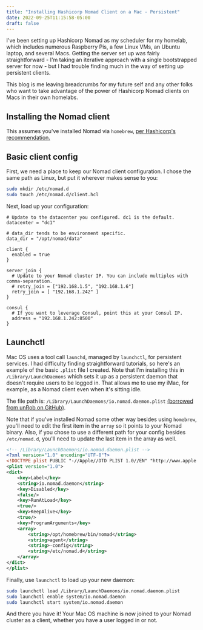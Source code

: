 ```yaml
---
title: "Installing Hashicorp Nomad Client on a Mac - Persistent"
date: 2022-09-25T11:15:58-05:00
draft: false
---
```


I've been setting up Hashicorp Nomad as my scheduler for my homelab, which includes numerous Raspberry Pis, a few Linux VMs, an Ubuntu laptop, and several Macs. Getting the server set up was fairly straightforward - I'm taking an iterative approach with a single bootstrapped server for now - but I had trouble finding much in the way of setting up persistent clients.

This blog is me leaving breadcrumbs for my future self and any other folks who want to take advantage of the power of Hashicorp Nomad clients on Macs in their own homelabs.

## Installing the Nomad client

This assumes you've installed Nomad via `homebrew`, [per Hashicorp's recommendation.](https://learn.hashicorp.com/tutorials/nomad/get-started-install)

## Basic client config

First, we need a place to keep our Nomad client configuration. I chose the same path as Linux, but put it wherever makes sense to you:

```bash
sudo mkdir /etc/nomad.d
sudo touch /etc/nomad.d/client.hcl
```

Next, load up your configuration:

```hcl
# Update to the datacenter you configured. dc1 is the default.
datacenter = "dc1"

# data_dir tends to be environment specific.
data_dir = "/opt/nomad/data"

client {
  enabled = true
}

server_join {
  # Update to your Nomad cluster IP. You can include multiples with comma-separation.
  # retry_join = ["192.168.1.5", "192.168.1.6"]
  retry_join = [ "192.168.1.242" ]
}

consul {
  # If you want to leverage Consul, point this at your Consul IP.
  address = "192.168.1.242:8500"
}
```

## Launchctl

Mac OS uses a tool call `launchd`, managed by `launchctl`, for persistent services. I had difficulty finding straightforward tutorials, so here's an example of the basic `.plist` file I created. Note that I'm installing this in `/Library/LaunchDaemons` which sets it up as a persistent daemon that doesn't require users to be logged in. That allows me to use my iMac, for example, as a Nomad client even when it's sitting idle.

The file path is: `/Library/LaunchDaemons/io.nomad.daemon.plist` [(borrowed from unRob on GitHub)](https://github.com/unRob/nidito/blob/2ff2a81716e192af07d17d434a17d09b26697f0e/ansible/roles/nomad-server/tasks/macos/11.6.yml).

Note that if you've installed Nomad some other way besides using `homebrew`, you'll need to edit the first item in the `array` so it points to your Nomad binary. Also, if you chose to use a different path for your config besides `/etc/nomad.d`, you'll need to update the last item in the array as well.

```xml
<!-- /Library/LaunchDaemons/io.nomad.daemon.plist -->
<?xml version="1.0" encoding="UTF-8"?>
<!DOCTYPE plist PUBLIC "-//Apple//DTD PLIST 1.0//EN" "http://www.apple.com/DTDs/PropertyList-1.0.dtd">
<plist version="1.0">
<dict>
    <key>Label</key>
    <string>io.nomad.daemon</string>
    <key>Disabled</key>
    <false/>
    <key>RunAtLoad</key>
    <true/>
    <key>KeepAlive</key>
    <true/>
    <key>ProgramArguments</key>
    <array>
        <string>/opt/homebrew/bin/nomad</string>
        <string>agent</string>
        <string>-config</string>
        <string>/etc/nomad.d</string>
    </array>
</dict>
</plist>
```

Finally, use `launchctl` to load up your new daemon:

```zsh
sudo launchctl load /Library/LaunchDaemons/io.nomad.daemon.plist
sudo launchctl enable system/io.nomad.daemon
sudo launchctl start system/io.nomad.daemon
```

And there you have it! Your Mac OS machine is now joined to your Nomad cluster as a client, whether you have a user logged in or not.
